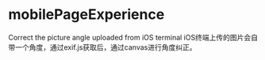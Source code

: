 # mobilePageExperience
Correct the picture angle uploaded from iOS terminal
iOS终端上传的图片会自带一个角度，通过exif.js获取后，通过canvas进行角度纠正。
